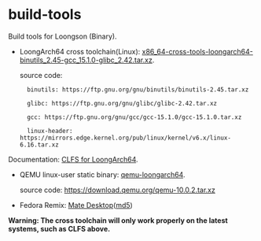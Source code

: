 # build-tools

Build tools for Loongson (Binary).

- LoongArch64 cross toolchain(Linux): [x86_64-cross-tools-loongarch64-binutils_2.45-gcc_15.1.0-glibc_2.42.tar.xz](https://github.com/loongson/build-tools/releases/download/2025.08.08/x86_64-cross-tools-loongarch64-binutils_2.45-gcc_15.1.0-glibc_2.42.tar.xz).

    source code:
    
        binutils: https://ftp.gnu.org/gnu/binutils/binutils-2.45.tar.xz
    
        glibc: https://ftp.gnu.org/gnu/glibc/glibc-2.42.tar.xz
                 
        gcc: https://ftp.gnu.org/gnu/gcc/gcc-15.1.0/gcc-15.1.0.tar.xz
                 
        linux-header: https://mirrors.edge.kernel.org/pub/linux/kernel/v6.x/linux-6.16.tar.xz
                 
Documentation: [CLFS for LoongArch64](https://github.com/sunhaiyong1978/CLFS-for-LoongArch/blob/main/CLFS_For_LoongArch64.md).
- QEMU linux-user static binary: [qemu-loongarch64](https://github.com/loongson/build-tools/releases/download/2025.06.06/qemu-loongarch64).

    source code:  https://download.qemu.org/qemu-10.0.2.tar.xz

- Fedora Remix: [Mate Desktop](http://mirrors.wsyu.edu.cn/fedora/linux/F42/rawhide/Everything/loongarch64/iso/livecd-fedora-live-mate_compiz-202504251611.iso)([md5](https://mirrors.wsyu.edu.cn/fedora/linux/F42/rawhide/Everything/loongarch64/iso/livecd-fedora-live-mate_compiz-202504251611.iso.md5sum))

**Warning: The cross toolchain will only work properly on the latest systems, such as CLFS above.**
